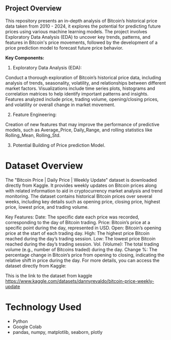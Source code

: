 ## Project Overview
This repository presents an in-depth analysis of Bitcoin’s historical price data taken from 2010 - 2024, it explores the potential for predicting future prices using various machine learning models. The project involves Exploratory Data Analysis (EDA) to uncover key trends, patterns, and features in Bitcoin's price movements, followed by the development of a price prediction model to forecast future price behavior.

**Key Components:**
1. Exploratory Data Analysis (EDA):

Conduct a thorough exploration of Bitcoin’s historical price data, including analysis of trends, seasonality, volatility, and relationships between different market factors.
Visualizations include time series plots, histograms and correlation matrices to help identify important patterns and insights.
Features analyzed include price, trading volume, opening/closing prices, and volatility or overall change in market movement.

2. Feature Engineering:

Creation of new features that may improve the performance of predictive models, such as Average_Price, Daily_Range, and rolling statistics like Rolling_Mean, Rolling_Std.

3.  Potential Building of Price prediction Model.

# Dataset Overview
The "Bitcoin Price | Daily Price | Weekly Update" dataset is downloaded directly from Kaggle. It provides weekly updates on Bitcoin prices along with related information to aid in cryptocurrency market analysis and trend monitoring. The dataset contains historical Bitcoin prices over several weeks, including key details such as opening price, closing price, highest price, lowest price, and trading volume.

Key Features:
Date: The specific date each price was recorded, corresponding to the day of Bitcoin trading.
Price: Bitcoin’s price at a specific point during the day, represented in USD.
Open: Bitcoin’s opening price at the start of each trading day.
High: The highest price Bitcoin reached during the day’s trading session.
Low: The lowest price Bitcoin reached during the day’s trading session.
Vol. (Volume): The total trading volume (e.g., number of Bitcoins traded) during the day.
Change %: The percentage change in Bitcoin’s price from opening to closing, indicating the relative shift in price during the day.
For more details, you can access the dataset directly from Kaggle:

This is the link to the dataset from kaggle 
https://www.kaggle.com/datasets/dannyrevaldo/bitcoin-price-weekly-update

# Technology Used
* Python
* Google Colab
* pandas, numpy, matplotlib, seaborn, plotly
